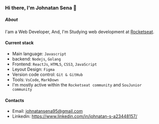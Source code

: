 ### Hi there, I'm Johnatan Sena 👋

##### About
I'am a Web Developer, And, I'm Studying web development at [Rocketseat](https://www.rocketseat.com.br/).

#### Current stack
- Main language: `Javascript`
- backend: `Nodejs`, `Golang`
- Frontend: `ReactJs`, `HTML5`, `CSS3`, `JavaScript`
- Leyout Design: `Figma`
- Version code control: `Git & GitHub`
- Tools: `VsCode`, `MarkDown`
- I'm mostly active within the `Rocketseat community` and `SouJunior community`

#### Contacts
- Email: johnatansena95@gmail.com
- Linkedin: https://www.linkedin.com/in/johnatan-s-a23448157/
